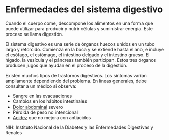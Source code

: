 Enfermedades del sistema digestivo
==================================


Cuando el cuerpo come, descompone los alimentos en una forma que puede utilizar para producir y nutrir células y suministrar energía. Este proceso se llama digestión.


El sistema digestivo es una serie de órganos huecos unidos en un tubo largo y retorcido. Comienza en la boca y se extiende hasta el ano, e incluye el esófago, el estómago, el intestino delgado y el intestino grueso. El hígado, la vesícula y el páncreas también participan. Estos tres órganos producen jugos que ayudan en el proceso de la digestión.


Existen muchos tipos de trastornos digestivos. Los síntomas varían ampliamente dependiendo del problema. En líneas generales, debe consultar a un médico si observa:


* Sangre en las evacuaciones
* Cambios en los hábitos intestinales
* [Dolor abdominal](https://medlineplus.gov/spanish/abdominalpain.html) severo
* Pérdida de peso no intencional
* [Acidez](https://medlineplus.gov/spanish/heartburn.html) que no mejora con antiácidos


NIH: Instituto Nacional de la Diabetes y las Enfermedades Digestivas y Renales


